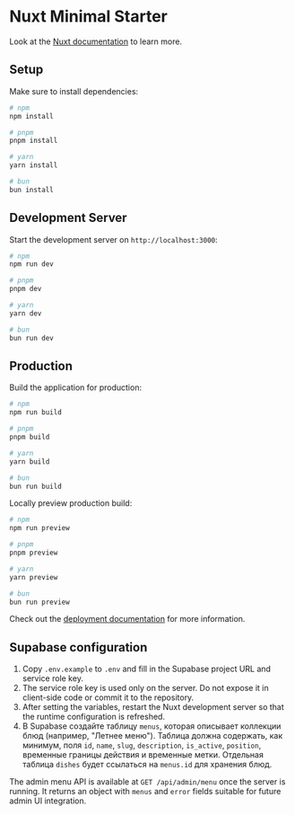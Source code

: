 # Nuxt Minimal Starter

Look at the [Nuxt documentation](https://nuxt.com/docs/getting-started/introduction) to learn more.

## Setup

Make sure to install dependencies:

```bash
# npm
npm install

# pnpm
pnpm install

# yarn
yarn install

# bun
bun install
```

## Development Server

Start the development server on `http://localhost:3000`:

```bash
# npm
npm run dev

# pnpm
pnpm dev

# yarn
yarn dev

# bun
bun run dev
```

## Production

Build the application for production:

```bash
# npm
npm run build

# pnpm
pnpm build

# yarn
yarn build

# bun
bun run build
```

Locally preview production build:

```bash
# npm
npm run preview

# pnpm
pnpm preview

# yarn
yarn preview

# bun
bun run preview
```

Check out the [deployment documentation](https://nuxt.com/docs/getting-started/deployment) for more information.

## Supabase configuration

1. Copy `.env.example` to `.env` and fill in the Supabase project URL and service role key.
2. The service role key is used only on the server. Do not expose it in client-side code or commit it to the repository.
3. After setting the variables, restart the Nuxt development server so that the runtime configuration is refreshed.
4. В Supabase создайте таблицу `menus`, которая описывает коллекции блюд (например, "Летнее меню"). Таблица должна содержать, как минимум, поля `id`, `name`, `slug`, `description`, `is_active`, `position`, временные границы действия и временные метки. Отдельная таблица `dishes` будет ссылаться на `menus.id` для хранения блюд.

The admin menu API is available at `GET /api/admin/menu` once the server is running. It returns an object with `menus` and `error` fields suitable for future admin UI integration.
